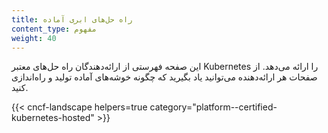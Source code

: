 ```yaml
---
title: راه حل‌های ابری آماده
content_type: مفهوم
weight: 40
---
```

<!-- دید کلی -->

این صفحه فهرستی از ارائه‌دهندگان راه حل‌های معتبر Kubernetes را ارائه می‌دهد. از صفحات هر ارائه‌دهنده می‌توانید یاد بگیرید که چگونه خوشه‌های آماده تولید و راه‌اندازی کنید.

<!-- متن -->

{{< cncf-landscape helpers=true category="platform--certified-kubernetes-hosted" >}}
